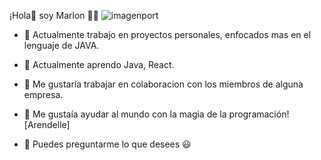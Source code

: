 ¡Hola👋 soy Marlon 🤵‍♂️
![imagenport](https://github.com/marlon7piri/marlon7piri/assets/110213632/dd1d26d6-53e7-4f1b-a864-361d26c8f9ac)

- 🔭 Actualmente trabajo en proyectos personales, enfocados mas en el lenguaje de JAVA.
- 🌱 Actualmente aprendo Java, React.
- 👯 Me gustaría trabajar en colaboracion con los miembros de alguna empresa.
- 🤔 Me gustaía ayudar al mundo con la magia de la programación![Arendelle]

- 💬 Puedes preguntarme lo que desees 😃

